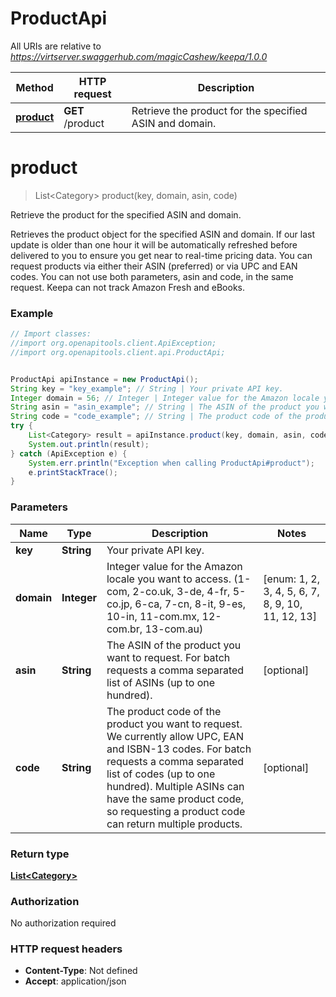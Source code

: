 # ProductApi

All URIs are relative to *https://virtserver.swaggerhub.com/magicCashew/keepa/1.0.0*

Method | HTTP request | Description
------------- | ------------- | -------------
[**product**](ProductApi.md#product) | **GET** /product | Retrieve the product for the specified ASIN and domain.


<a name="product"></a>
# **product**
> List&lt;Category&gt; product(key, domain, asin, code)

Retrieve the product for the specified ASIN and domain.

Retrieves the product object for the specified ASIN and domain. If our last update is older than one hour it will be automatically refreshed before delivered to you to ensure you get near to real-time pricing data.  You can request products via either their ASIN (preferred) or via UPC and EAN codes. You can not use both parameters, asin and code, in the same request. Keepa can not track Amazon Fresh and eBooks.

### Example
```java
// Import classes:
//import org.openapitools.client.ApiException;
//import org.openapitools.client.api.ProductApi;


ProductApi apiInstance = new ProductApi();
String key = "key_example"; // String | Your private API key.
Integer domain = 56; // Integer | Integer value for the Amazon locale you want to access. (1-com, 2-co.uk, 3-de, 4-fr, 5-co.jp, 6-ca, 7-cn, 8-it, 9-es, 10-in, 11-com.mx, 12-com.br, 13-com.au)
String asin = "asin_example"; // String | The ASIN of the product you want to request. For batch requests a comma separated list of ASINs (up to one hundred).
String code = "code_example"; // String | The product code of the product you want to request. We currently allow UPC, EAN and ISBN-13 codes. For batch requests a comma separated list of codes (up to one hundred). Multiple ASINs can have the same product code, so requesting a product code can return multiple products.
try {
    List<Category> result = apiInstance.product(key, domain, asin, code);
    System.out.println(result);
} catch (ApiException e) {
    System.err.println("Exception when calling ProductApi#product");
    e.printStackTrace();
}
```

### Parameters

Name | Type | Description  | Notes
------------- | ------------- | ------------- | -------------
 **key** | **String**| Your private API key. |
 **domain** | **Integer**| Integer value for the Amazon locale you want to access. (1-com, 2-co.uk, 3-de, 4-fr, 5-co.jp, 6-ca, 7-cn, 8-it, 9-es, 10-in, 11-com.mx, 12-com.br, 13-com.au) | [enum: 1, 2, 3, 4, 5, 6, 7, 8, 9, 10, 11, 12, 13]
 **asin** | **String**| The ASIN of the product you want to request. For batch requests a comma separated list of ASINs (up to one hundred). | [optional]
 **code** | **String**| The product code of the product you want to request. We currently allow UPC, EAN and ISBN-13 codes. For batch requests a comma separated list of codes (up to one hundred). Multiple ASINs can have the same product code, so requesting a product code can return multiple products. | [optional]

### Return type

[**List&lt;Category&gt;**](Category.md)

### Authorization

No authorization required

### HTTP request headers

 - **Content-Type**: Not defined
 - **Accept**: application/json

